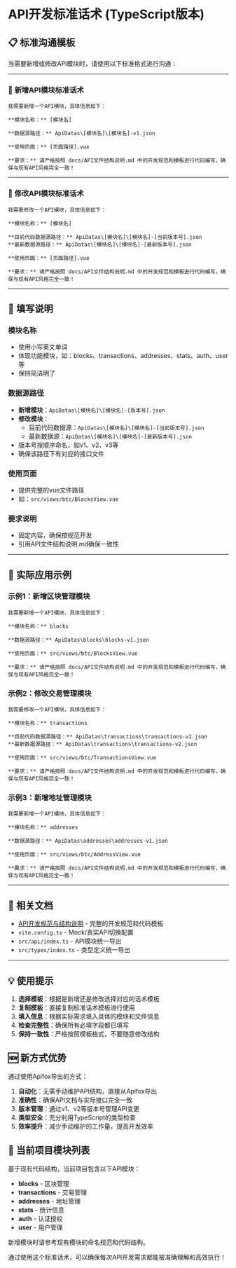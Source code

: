 # API开发标准话术 (TypeScript版本)

## 📋 标准沟通模板

当需要新增或修改API模块时，请使用以下标准格式进行沟通：

---

### 🎯 **新增API模块标准话术**

```
我需要新增一个API模块，具体信息如下：

**模块名称：** [模块名]

**数据源路径：** ApiDatas\[模块名]\[模块名]-v1.json

**使用页面：** [页面路径].vue

**要求：** 请严格按照 docs/API文件结构说明.md 中的开发规范和模板进行代码编写，确保与现有API风格完全一致！
```

---

### 🔄 **修改API模块标准话术**

```
我需要修改一个API模块，具体信息如下：

**模块名称：** [模块名]

**目前代码数据源路径：** ApiDatas\[模块名]\[模块名]-[当前版本号].json
**最新数据源路径：** ApiDatas\[模块名]\[模块名]-[最新版本号].json

**使用页面：** [页面路径].vue

**要求：** 请严格按照 docs/API文件结构说明.md 中的开发规范和模板进行代码编写，确保与现有API风格完全一致！
```

---

## 📝 填写说明

### **模块名称**
- 使用小写英文单词
- 体现功能模块，如：blocks、transactions、addresses、stats、auth、user等
- 保持简洁明了

### **数据源路径**
- **新增模块**：`ApiDatas\[模块名]\[模块名]-[版本号].json`
- **修改模块**：
  - 目前代码数据源：`ApiDatas\[模块名]\[模块名]-[当前版本号].json`
  - 最新数据源：`ApiDatas\[模块名]\[模块名]-[最新版本号].json`
- 版本号按顺序命名，如v1、v2、v3等
- 确保该路径下有对应的接口文件

### **使用页面**
- 提供完整的vue文件路径
- 如：`src/views/btc/BlocksView.vue`

### **要求说明**
- 固定内容，确保按规范开发
- 引用API文件结构说明.md确保一致性

---

## 🌟 实际应用示例

### 示例1：新增区块管理模块
```
我需要新增一个API模块，具体信息如下：

**模块名称：** blocks

**数据源路径：** ApiDatas\blocks\blocks-v1.json

**使用页面：** src/views/btc/BlocksView.vue

**要求：** 请严格按照 docs/API文件结构说明.md 中的开发规范和模板进行代码编写，确保与现有API风格完全一致！
```

### 示例2：修改交易管理模块
```
我需要修改一个API模块，具体信息如下：

**模块名称：** transactions

**目前代码数据源路径：** ApiDatas\transactions\transactions-v1.json
**最新数据源路径：** ApiDatas\transactions\transactions-v2.json

**使用页面：** src/views/btc/TransactionsView.vue

**要求：** 请严格按照 docs/API文件结构说明.md 中的开发规范和模板进行代码编写，确保与现有API风格完全一致！
```

### 示例3：新增地址管理模块
```
我需要新增一个API模块，具体信息如下：

**模块名称：** addresses

**数据源路径：** ApiDatas\addresses\addresses-v1.json

**使用页面：** src/views/btc/AddressView.vue

**要求：** 请严格按照 docs/API文件结构说明.md 中的开发规范和模板进行代码编写，确保与现有API风格完全一致！
```

---

## 🔗 相关文档

- [API开发规范与结构说明](./API文件结构说明.md) - 完整的开发规范和代码模板
- `vite.config.ts` - Mock/真实API切换配置
- `src/api/index.ts` - API模块统一导出
- `src/types/index.ts` - 类型定义统一导出

---

## 💡 使用提示

1. **选择模板**：根据是新增还是修改选择对应的话术模板
2. **复制模板**：直接复制标准话术模板进行使用
3. **填入信息**：根据实际需求填入具体的模块和文件信息
4. **检查完整性**：确保所有必填字段都已填写
5. **保持一致性**：严格按照模板格式，不要随意修改结构

## 🆕 新方式优势

通过使用Apifox导出的方式：

1. **自动化**：无需手动维护API结构，直接从Apifox导出
2. **准确性**：确保API文档与实际接口完全一致
3. **版本管理**：通过v1、v2等版本号管理API变更
4. **类型安全**：充分利用TypeScript的类型检查
5. **效率提升**：减少手动维护的工作量，提高开发效率

## 🎯 当前项目模块列表

基于现有代码结构，当前项目包含以下API模块：

- **blocks** - 区块管理
- **transactions** - 交易管理  
- **addresses** - 地址管理
- **stats** - 统计信息
- **auth** - 认证授权
- **user** - 用户管理

新增模块时请参考现有模块的命名规范和代码结构。

通过使用这个标准话术，可以确保每次API开发需求都能被准确理解和高效执行！ 